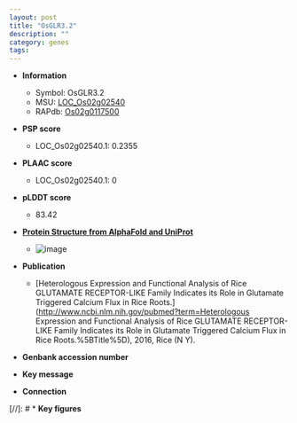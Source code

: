 ```yaml
---
layout: post
title: "OsGLR3.2"
description: ""
category: genes
tags: 
---
```


* **Information**  
    + Symbol: OsGLR3.2  
    + MSU: [LOC_Os02g02540](http://rice.plantbiology.msu.edu/cgi-bin/ORF_infopage.cgi?orf=LOC_Os02g02540)  
    + RAPdb: [Os02g0117500](http://rapdb.dna.affrc.go.jp/viewer/gbrowse_details/irgsp1?name=Os02g0117500)  

* **PSP score**  
    + LOC_Os02g02540.1: 0.2355 

* **PLAAC score**  
    + LOC_Os02g02540.1: 0 

* **pLDDT score**
    + 83.42

* **[Protein Structure from AlphaFold and UniProt](https://www.uniprot.org/uniprotkb/Q6ZGL7/entry#structure)**
    + ![image](https://ricepsp.github.io/images/Q6/AF-Q6ZGL7-F1.png)

* **Publication**  
    + [Heterologous Expression and Functional Analysis of Rice GLUTAMATE RECEPTOR-LIKE Family Indicates its Role in Glutamate Triggered Calcium Flux in Rice Roots.](http://www.ncbi.nlm.nih.gov/pubmed?term=Heterologous Expression and Functional Analysis of Rice GLUTAMATE RECEPTOR-LIKE Family Indicates its Role in Glutamate Triggered Calcium Flux in Rice Roots.%5BTitle%5D), 2016, Rice (N Y).

* **Genbank accession number**  

* **Key message**  

* **Connection**  

[//]: # * **Key figures**  


